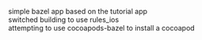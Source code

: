 simple bazel app based on the tutorial app  
switched building to use rules_ios  
attempting to use cocoapods-bazel to install a cocoapod  
